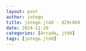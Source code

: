```yaml
---
layout: post
author: jotego
title: jotego.jtdd - d29c069
date: 2024-11-29
categories: [Arcade, jtdd]
tags: [jotego.jtdd]
---
```


